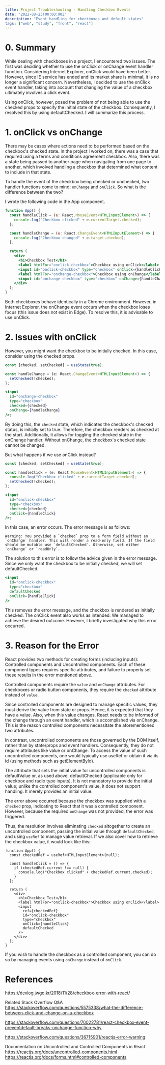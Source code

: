 ```yaml
---
title: Project Troubleshooting - Handling Checkbox Events
date: "2022-08-23T00:00:00Z"
description: "Event handling for checkboxes and default states"
tags: ["web", "study", "front", "react"]
---
```


# 0. Summary

While dealing with checkboxes in a project, I encountered two issues. The first was deciding whether to use the onClick or onChange event handler function. Considering Internet Explorer, onClick would have been better. However, since IE service has ended and its market share is minimal, it is no longer a significant concern. Nevertheless, I decided to use the onClick event handler, taking into account that changing the value of a checkbox ultimately involves a click event.

Using onClick, however, posed the problem of not being able to use the checked props to specify the initial state of the checkbox. Consequently, I resolved this by using defaultChecked. I will summarize this process.

# 1. onClick vs onChange

There may be cases where actions need to be performed based on the checkbox's checked state. In the project I worked on, there was a case that required using a terms and conditions agreement checkbox. Also, there was a state being passed to another page when navigating from one page to another, which involved handling a checkbox that determined what content to include in that state.

To handle the event of the checkbox being checked or unchecked, two handler functions come to mind: `onChange` and `onClick`. So what is the difference between the two?

I wrote the following code in the App component.

```jsx
function App() {
  const handleClick = (e: React.MouseEvent<HTMLInputElement>) => {
    console.log("Checkbox clicked" + e.currentTarget.checked);
  };

  const handleChange = (e: React.ChangeEvent<HTMLInputElement>) => {
    console.log("Checkbox changed" + e.target.checked);
  };

  return (
    <div>
      <h1>Checkbox Test</h1>
      <label htmlFor="onclick-checkbox">Checkbox using onClick</label>
      <input id="onclick-checkbox" type="checkbox" onClick={handleClick} />
      <label htmlFor="onchange-checkbox">Checkbox using onChange</label>
      <input id="onchange-checkbox" type="checkbox" onChange={handleChange} />
    </div>
  );
}
```

Both checkboxes behave identically in a Chrome environment. However, in Internet Explorer, the onChange event occurs when the checkbox loses focus (this issue does not exist in Edge). To resolve this, it is advisable to use onClick.

# 2. Issues with onClick

However, you might want the checkbox to be initially checked. In this case, consider using the checked props.

```jsx
const [checked, setChecked] = useState(true);

const handleChange = (e: React.ChangeEvent<HTMLInputElement>) => {
  setChecked(!checked);
};

<input
  id="onchange-checkbox"
  type="checkbox"
  checked={checked}
  onChange={handleChange}
/>;
```

By doing this, the `checked` state, which indicates the checkbox's checked status, is initially set to true. Therefore, the checkbox renders as checked at the start. Additionally, it allows for toggling the checked state in the onChange handler. Without onChange, the checkbox's checked state cannot be changed.

But what happens if we use onClick instead?

```jsx
const [checked, setChecked] = useState(true);

const handleClick = (e: React.MouseEvent<HTMLInputElement>) => {
  console.log("Checkbox clicked" + e.currentTarget.checked);
  setChecked(!checked);
};

<input
  id="onclick-checkbox"
  type="checkbox"
  checked={checked}
  onClick={handleClick}
/>;
```

In this case, an error occurs. The error message is as follows:

```
Warning: You provided a `checked` prop to a form field without an `onChange` handler. This will render a read-only field. If the field should be mutable use `defaultChecked`. Otherwise, set either `onChange` or `readOnly`.
```

The solution to this error is to follow the advice given in the error message. Since we only want the checkbox to be initially checked, we will set defaultChecked.

```jsx
<input
  id="onclick-checkbox"
  type="checkbox"
  defaultChecked
  onClick={handleClick}
/>
```

This removes the error message, and the checkbox is rendered as initially checked. The onClick event also works as intended. We managed to achieve the desired outcome. However, I briefly investigated why this error occurred.

# 3. Reason for the Error

React provides two methods for creating forms (including inputs): Controlled components and Uncontrolled components. Each of these component types requires specific attributes, and failure to properly set these results in the error mentioned above.

Controlled components require the `value` and `onChange` attributes. For checkboxes or radio button components, they require the `checked` attribute instead of `value`.

Since controlled components are designed to manage specific values, they must derive the value from state or props. Hence, it is expected that they have a value. Also, when this value changes, React needs to be informed of the change through an event handler, which is accomplished via onChange. This is the reason controlled components necessitate the aforementioned two attributes.

In contrast, uncontrolled components are those governed by the DOM itself, rather than by state/props and event handlers. Consequently, they do not require attributes like value or onChange. To access the value of such uncontrolled components, one would typically use useRef or obtain it via its id (using methods such as getElementById).

The attribute that sets the initial value for uncontrolled components is defaultValue or, as used above, defaultChecked (applicable only for checkbox and radio type inputs). It is not mandatory to provide the initial value; unlike the controlled component's value, it does not support handling. It merely provides an initial value.

The error above occurred because the checkbox was supplied with a `checked` prop, indicating to React that it was a controlled component. However, because the required `onChange` was not provided, the error was triggered.

Thus, the resolution involves eliminating `checked` altogether to create an uncontrolled component, passing the initial value through `defaultChecked`, and using `useRef` to manage value retrieval. If we also cover how to retrieve the checkbox value, it would look like this:

```tsx
function App() {
  const checkedRef = useRef<HTMLInputElement>(null);

  const handleClick = () => {
    if (checkedRef.current !== null) {
      console.log("Checkbox clicked" + checkedRef.current.checked);
    }
  };

  return (
    <div>
      <h1>Checkbox Test</h1>
      <label htmlFor="onclick-checkbox">Checkbox using onClick</label>
      <input
        ref={checkedRef}
        id="onclick-checkbox"
        type="checkbox"
        onClick={handleClick}
        defaultChecked
      />
    </div>
  );
}
```

If you wish to handle the checkbox as a controlled component, you can do so by managing events using `onChange` instead of `onClick`.

# References

https://devlog.jwgo.kr/2018/11/28/checkbox-error-with-react/

Related Stack Overflow Q&A https://stackoverflow.com/questions/5575338/what-the-difference-between-click-and-change-on-a-checkbox

https://stackoverflow.com/questions/70022781/react-checkbox-event-preventdefault-breaks-onchange-function-why

https://stackoverflow.com/questions/36715901/reactjs-error-warning

Documentation on Uncontrolled and Controlled Components in React
https://reactjs.org/docs/uncontrolled-components.html
https://reactjs.org/docs/forms.html#controlled-components